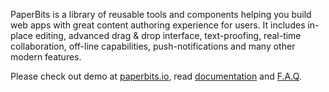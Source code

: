 PaperBits is a library of reusable tools and components helping you build web apps with great content authoring experience for users. It includes in-place editing, advanced drag & drop interface, text-proofing, real-time collaboration, off-line capabilities, push-notifications and many other modern features.

Please check out demo at [paperbits.io](https://paperbits.io), read [documentation](https://github.com/paperbits/paperbits-knockout/wiki) and [F.A.Q](https://github.com/paperbits/paperbits-knockout/wiki/f.a.q.).
